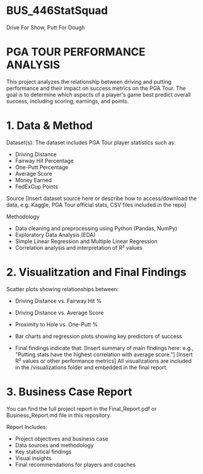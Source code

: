# BUS_446StatSquad
Drive For Show, Putt For Dough
# PGA TOUR PERFORMANCE ANALYSIS
This project analyzes the relationship between driving and putting performance and their impact on success metrics on the PGA Tour. The goal is to determine which aspects of a player's game best predict overall success, including scoring, earnings, and points.
# 1. Data & Method
Dataset(s):
The dataset includes PGA Tour player statistics such as:
- Driving Distance
- Fairway Hit Percentage
- One-Putt Percentage
- Average Score
- Money Earned
- FedExCup Points

Source
[Insert dataset source here or describe how to access/download the data, e.g. Kaggle, PGA Tour official stats, CSV files included in the repo]

Methodology
- Data cleaning and preprocessing using Python (Pandas, NumPy)
- Exploratory Data Analysis (EDA)
- Simple Linear Regression and Multiple Linear Regression
- Correlation analysis and interpretation of R² values
# 2. Visualitzation and Final Findings
Scatter plots showing relationships between:
- Driving Distance vs. Fairway Hit %
- Driving Distance vs. Average Score
- Proximity to Hole vs. One-Putt %

- Bar charts and regression plots showing key predictors of success

- Final findings indicate that:
[Insert summary of main findings here: e.g., "Putting stats have the highest correlation with average score."]
[Insert R² values or other performance metrics]
All visualizations are included in the /visualizations folder and embedded in the final report.
# 3. Business Case Report
You can find the full project report in the Final_Report.pdf or Business_Report.md file in this repository.

Report Includes: 
- Project objectives and business case
- Data sources and methodology
- Key statistical findings
- Visual insights
- Final recommendations for players and coaches
